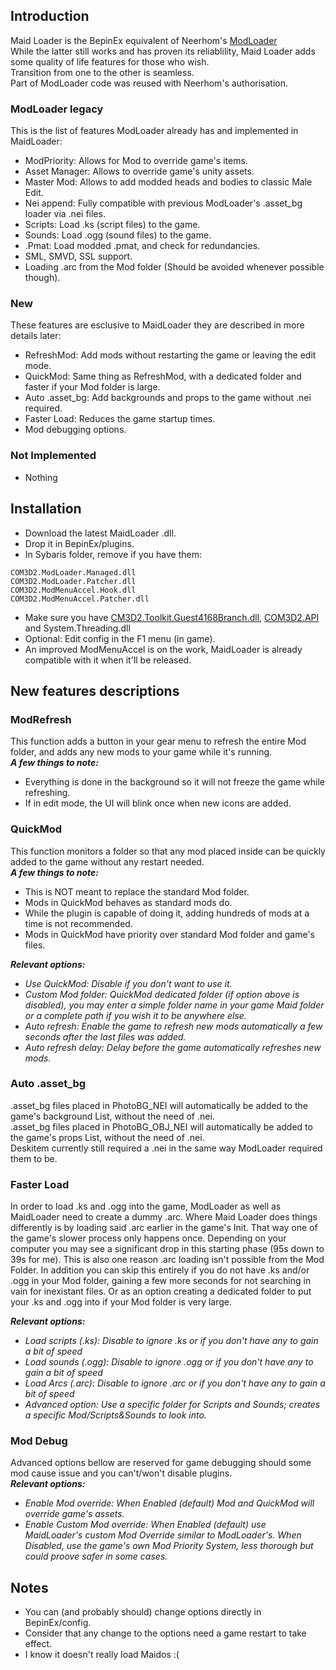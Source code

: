 ## Introduction

Maid Loader is the BepinEx equivalent of Neerhom's [ModLoader](https://github.com/Neerhom/COM3D2.ModLoader)  
While the latter still works and has proven its reliablility, Maid Loader adds some quality of life features for those who wish.  
Transition from one to the other is seamless.  
Part of ModLoader code was reused with Neerhom's authorisation.  

### ModLoader legacy
This is the list of features ModLoader already has and implemented in MaidLoader:
- ModPriority: Allows for Mod to override game's items.
- Asset Manager: Allows to override game's unity assets.
- Master Mod: Allows to add modded heads and bodies to classic Male Edit.
- Nei append: Fully compatible with previous ModLoader's .asset_bg loader via .nei files.
- Scripts: Load .ks (script files) to the game.
- Sounds: Load .ogg (sound files) to the game.
- .Pmat: Load modded .pmat, and check for redundancies.
- SML, SMVD, SSL support.
- Loading .arc from the Mod folder (Should be avoided whenever possible though).

### New  
These features are esclusive to MaidLoader they are described in more details later:
- RefreshMod:  Add mods without restarting the game or leaving the edit mode.
- QuickMod: Same thing as RefreshMod, with a dedicated folder and faster if your Mod folder is large.
- Auto .asset_bg: Add backgrounds and props to the game without .nei required.
- Faster Load: Reduces the game startup times.
- Mod debugging options.

### Not Implemented
- Nothing


## Installation
- Download the latest MaidLoader .dll.
- Drop it in BepinEx/plugins.
- In Sybaris folder, remove if you have them:
```
COM3D2.ModLoader.Managed.dll
COM3D2.ModLoader.Patcher.dll
COM3D2.ModMenuAccel.Hook.dll
COM3D2.ModMenuAccel.Patcher.dll
```
- Make sure you have [CM3D2.Toolkit.Guest4168Branch.dll](https://github.com/JustAGuest4168/CM3D2.Toolkit/releases), [COM3D2.API](https://github.com/DeathWeasel1337/COM3D2_Plugins/releases/tag/v3) and System.Threading.dll
- Optional: Edit config in the F1 menu (in game).
- An improved ModMenuAccel is on the work, MaidLoader is already compatible with it when it'll be released.

## New features descriptions
### ModRefresh
This function adds a button in your gear menu to refresh the entire Mod folder, and adds any new mods to your game while it's running.  
__*A few things to note:*__
- Everything is done in the background so it will not freeze the game while refreshing.
- If in edit mode, the UI will blink once when new icons are added.

### QuickMod
This function monitors a folder so that any mod placed inside can be quickly added to the game without any restart needed.  
__*A few things to note:*__
- This is NOT meant to replace the standard Mod folder.  
- Mods in QuickMod behaves as standard mods do.
- While the plugin is capable of doing it, adding hundreds of mods at a time is not recommended.
- Mods in QuickMod have priority over standard Mod folder and game's files.

__*Relevant options:*__  
- *Use QuickMod: Disable if you don't want to use it.*   
- *Custom Mod folder: QuickMod dedicated folder (if option above is disabled), you may enter a simple folder name in your game Maid folder or a complete path if you wish it to be anywhere else.*  
- *Auto refresh: Enable the game to refresh new mods automatically a few seconds after the last files was added.*  
- *Auto refresh delay: Delay before the game automatically refreshes new mods.*  

### Auto .asset_bg
.asset_bg files placed in PhotoBG_NEI will automatically be added to the game's background List, without the need of .nei.  
.asset_bg files placed in PhotoBG_OBJ_NEI will automatically be added to the game's props List, without the need of .nei.  
Deskitem currently still required a .nei in the same way ModLoader required them to be.  

### Faster Load
In order to load .ks and .ogg into the game, ModLoader as well as MaidLoader need to create a dummy .arc. Where Maid Loader does things differently is by loading said .arc earlier in the game's Init. That way one of the game's slower process only happens once. Depending on your computer you may see a significant drop in this starting phase (95s down to 39s for me). This is also one reason .arc loading isn't possible from the Mod Folder. In addition you can skip this entirely if you do not have .ks and/or .ogg in your Mod folder, gaining a few more seconds for not searching in vain for inexistant files. Or as an option creating a dedicated folder to put your .ks and .ogg into if your Mod folder is very large.

__*Relevant options:*__  
- *Load scripts (.ks): Disable to ignore .ks or if you don't have any to gain a bit of speed*  
- *Load sounds (.ogg): Disable to ignore .ogg or if you don't have any to gain a bit of speed*
- *Load Arcs (.arc): Disable to ignore .arc or if you don't have any to gain a bit of speed*
- *Advanced option: Use a specific folder for Scripts and Sounds; creates a specific Mod/Scripts&Sounds to look into.*  

### Mod Debug
Advanced options bellow are reserved for game debugging should some mod cause issue and you can't/won't disable plugins.  
__*Relevant options:*__  
- *Enable Mod override: When Enabled (default) Mod and QuickMod will override game's assets.*
- *Enable Custom Mod override: When Enabled (default) use MaidLoader's custom Mod Override similar to ModLoader's. When Disabled, use the game's own Mod Priority System, less thorough but could proove safer in some cases.*  


## Notes
- You can (and probably should) change options directly in BepinEx/config.
- Consider that any change to the options need a game restart to take effect.
- I know it doesn't really load Maidos :(
